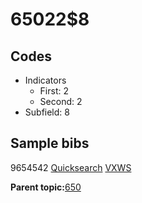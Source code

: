 # 65022$8

## Codes

-   Indicators
    -   First: 2
    -   Second: 2
-   Subfield: 8

## Sample bibs

9654542 [Quicksearch](https://search.library.yale.edu/catalog/9654542) [VXWS](http://prodorbis.library.yale.edu:7014/vxws/GetHoldingsService?bibId=9654542)

**Parent topic:**[650](../../tags/650/650.md)

